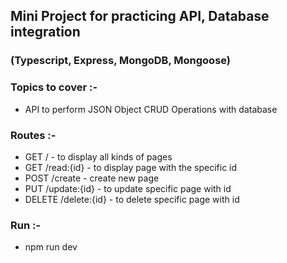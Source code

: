 
## Mini Project for practicing API, Database integration
### (Typescript, Express, MongoDB, Mongoose)


### Topics to cover :-
- API to perform JSON Object CRUD Operations with database

### Routes :-
- GET    /                     - to display all kinds of pages
- GET    /read:{id}            - to display page with the specific id
- POST   /create               - create new page
- PUT    /update:{id}          - to update specific page with id
- DELETE /delete:{id}          - to delete specific page with id

### Run :-
- npm run dev
